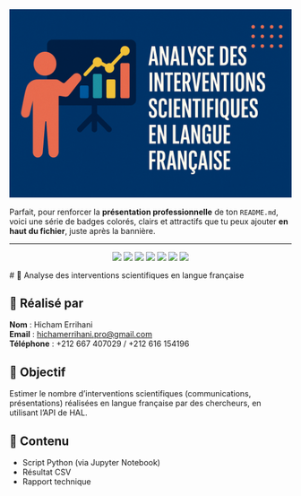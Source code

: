 <img src="docs/banner.png" alt="Bannière du projet" width="700"/>

Parfait, pour renforcer la **présentation professionnelle** de ton `README.md`, voici une série de badges colorés, clairs et attractifs que tu peux ajouter **en haut du fichier**, juste après la bannière.

---
<p align="center">
  <img src="https://img.shields.io/badge/Python-3.10-blue?style=flat-square&logo=python&logoColor=white"/>
  <img src="https://img.shields.io/badge/Plateforme-Ubuntu%2022.04-2ecc71?style=flat-square"/>
  <img src="https://img.shields.io/badge/Statut-Terminé-27ae60?style=flat-square"/>
  <img src="https://img.shields.io/badge/Licence-Académique-95a5a6?style=flat-square"/>
  <img src="https://img.shields.io/badge/API-HAL-f39c12?style=flat-square"/>
  <img src="https://img.shields.io/badge/Made_with-Python%20%26%20Data-blueviolet?style=flat-square"/>
  <img src="https://img.shields.io/badge/Domaine-Data%20Science-e67e22?style=flat-square"/>
</p>
# 🎤 Analyse des interventions scientifiques en langue française

## 👤 Réalisé par
**Nom** : Hicham Errihani  
**Email** : hichamerrihani.pro@gmail.com  
**Téléphone** : +212 667 407029 / +212 616 154196

## 🎯 Objectif
Estimer le nombre d’interventions scientifiques (communications, présentations) réalisées en langue française par des chercheurs, en utilisant l’API de HAL.

## 📁 Contenu
- Script Python (via Jupyter Notebook)
- Résultat CSV
- Rapport technique
